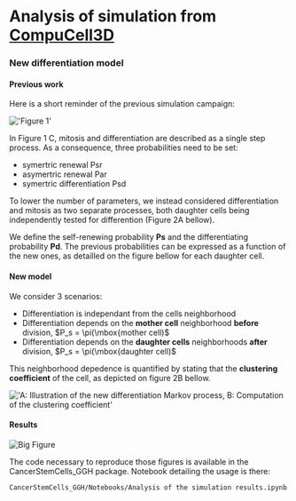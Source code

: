 
# Analysis of simulation from [CompuCell3D](http://compucell3d.org)

### New differentiation model

#### Previous work

Here is a short reminder of the previous simulation campaign:

!['Figure 1'](figure1.png)

In Figure 1 C, mitosis and differentiation are described as a single step process.
As a consequence, three probabilities need to be set:

- symertric renewal Psr
- asymertric renewal Par
- symertric differentiation Psd


To lower the number of parameters, we instead considered differentiation and mitosis as
two separate processes, both daughter cells being independently tested for differention (Figure 2A bellow).

We define the self-renewing probability **Ps** and the differentiating probability **Pd**.
The previous probabilities can be expressed as a function of the new ones, as detailled on the figure bellow
for each daughter cell.

#### New model

We consider 3 scenarios:

- Differentiation is independant from the cells neighborhood
- Differentiation depends on the **mother cell** neighborhood **before** division, $P_s =  \pi(\mbox{mother cell)$
- Differentiation depends on the **daughter cells** neighborhoods **after** division, $P_s =  \pi(\mbox{daughter cell)$

This neighborhood depedence is quantified by stating that the **clustering coefficient** of the cell,
as depicted on figure 2B bellow.

!['A: Illustration of the new differentiation Markov process, B: Computation of the clustering coefficient'](definitions.png)


#### Results



![Big Figure](simulation_exploration.png)

The code necessary to reproduce those figures is available in the CancerStemCells_GGH package.
Notebook detailing the usage is there:

`CancerStemCells_GGH/Notebooks/Analysis of the simulation results.ipynb`
